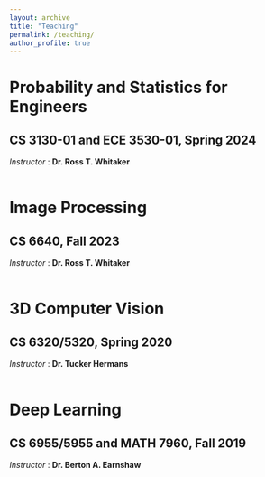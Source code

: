 ```yaml
---
layout: archive
title: "Teaching"
permalink: /teaching/
author_profile: true
---
```


# Probability and Statistics for Engineers
## CS 3130-01 and ECE 3530-01, Spring 2024
<i>Instructor </i> : <b>Dr. Ross T. Whitaker </b>
<br />
<br />

# Image Processing
## CS 6640, Fall 2023
<i>Instructor </i> : <b>Dr. Ross T. Whitaker </b>
<br />
<br />

# 3D Computer Vision
## CS 6320/5320, Spring 2020
<i>Instructor </i> : <b>Dr. Tucker Hermans </b>
<br />
<br />

# Deep Learning
## CS 6955/5955 and MATH 7960, Fall 2019
<i>Instructor </i> : <b>Dr. Berton A. Earnshaw </b>

<!---
{% include base_path %}

{% for post in site.teaching reversed %}
  {% include archive-single.html %}
{% endfor %}
-->
